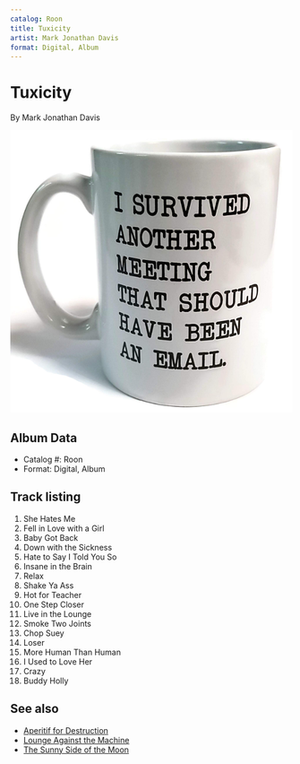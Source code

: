 ```yaml
---
catalog: Roon
title: Tuxicity
artist: Mark Jonathan Davis
format: Digital, Album
---
```


# Tuxicity

By Mark Jonathan Davis

![](../../assets/albumcovers/Mark_Jonathan_Davis-Tuxicity.png)

## Album Data

- Catalog #: Roon
- Format: Digital, Album


## Track listing


1. She Hates Me
2. Fell in Love with a Girl
3. Baby Got Back
4. Down with the Sickness
5. Hate to Say I Told You So
6. Insane in the Brain
7. Relax
8. Shake Ya Ass
9. Hot for Teacher
10. One Step Closer
11. Live in the Lounge
12. Smoke Two Joints
13. Chop Suey
14. Loser
15. More Human Than Human
16. I Used to Love Her
17. Crazy
18. Buddy Holly


## See also

- [Aperitif for Destruction](Aperitif_for_Destruction.md)
- [Lounge Against the Machine](Lounge_Against_the_Machine.md)
- [The Sunny Side of the Moon](The_Sunny_Side_of_the_Moon-_The_Best_of_Richard_Cheese.md)
